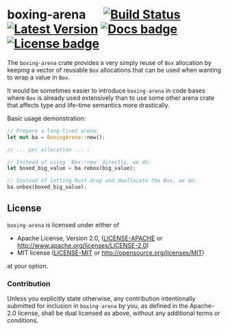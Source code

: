 # boxing-arena &emsp; [![Build Status]][travis] [![Latest Version]][crates.io] [![Docs badge]][Docs link] [![License badge]][License link]

[Build Status]: https://api.travis-ci.org/da-x/boxing-arena.svg?branch=master
[travis]: https://travis-ci.org/da-x/boxing-arena
[Latest Version]: https://img.shields.io/crates/v/boxing-arena.svg
[crates.io]: https://crates.io/crates/boxing-arena
[License badge]: https://img.shields.io/badge/license-MIT%2FApache--2.0-blue.svg
[License link]: https://travis-ci.org/da-x/boxing-arena
[Docs badge]: https://docs.rs/boxing-arena/badge.svg
[Docs link]: https://docs.rs/boxing-arena

The `boxing-arena` crate provides a very simply reuse of `Box` allocation by
keeping a vector of reusable `Box` allocations that can be used when wanting to
wrap a value in `Box`.

It would be sometimes easier to introduce `boxing-arena` in code bases where
`Box` is already used extensively than to use some other arena crate that
affects type and life-time semantics more drastically.

Basic usage demonstration:

```rust
// Prepare a long-lived arena:
let mut ba = BoxingArena::new();

// ... per allocation ... :

// Instead of using `Box::new` directly, we do:
let boxed_big_value = ba.rebox(big_value);

// Instead of letting Rust drop and deallocate the Box, we do:
ba.unbox(boxed_big_value);
```

## License

`boxing-arena` is licensed under either of

 * Apache License, Version 2.0, ([LICENSE-APACHE](LICENSE-APACHE) or
   http://www.apache.org/licenses/LICENSE-2.0)
 * MIT license ([LICENSE-MIT](LICENSE-MIT) or
   http://opensource.org/licenses/MIT)

at your option.

### Contribution

Unless you explicitly state otherwise, any contribution intentionally submitted
for inclusion in `boxing-arena` by you, as defined in the Apache-2.0 license,
shall be dual licensed as above, without any additional terms or conditions.
